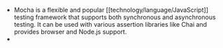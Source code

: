 - Mocha is a flexible and popular [[technology/language/JavaScript]] testing framework that supports both synchronous and asynchronous testing. It can be used with various assertion libraries like Chai and provides browser and Node.js support.
-